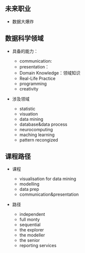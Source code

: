 ## 未来职业
- 数据大爆炸

## 数据科学领域
- 具备的能力：
    + communication:
    + presentation：
    + Domain Knowledge：领域知识
    + Real-Life Practice
    + programming
    + creativity

- 涉及领域
    + statistic
    + visuation 
    + data mining
    + database&data process
    + neurocomputing
    + maching learning
    + pattern recongized

## 课程路径
- 课程
    + visualisation for data mining
    + modelling
    + data prep
    + communication&presentation

- 路径
    + independent
    + full monty
    + sequential
    + the explorer
    + the modeller
    + the senior
    + reporting services